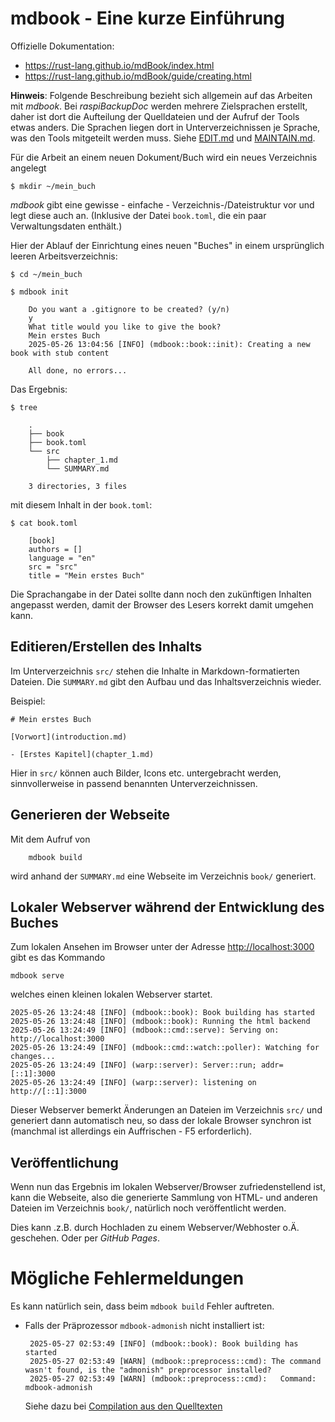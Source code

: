 # mdbook - Eine kurze Einführung

Offizielle Dokumentation:

  - <https://rust-lang.github.io/mdBook/index.html>
  - <https://rust-lang.github.io/mdBook/guide/creating.html>


**Hinweis**: Folgende Beschreibung bezieht sich allgemein auf das Arbeiten mit *mdbook*.
Bei *raspiBackupDoc* werden mehrere Zielsprachen erstellt, daher ist dort die
Aufteilung der Quelldateien und der Aufruf der Tools etwas anders.
Die Sprachen liegen dort in Unterverzeichnissen je Sprache, was den Tools mitgeteilt werden muss.
Siehe [EDIT.md](EDIT.md) und [MAINTAIN.md](MAINTAIN.md).

Für die Arbeit an einem neuen Dokument/Buch wird ein neues Verzeichnis angelegt

    $ mkdir ~/mein_buch

*mdbook* gibt eine gewisse - einfache - Verzeichnis-/Dateistruktur vor und legt diese auch an.
(Inklusive der Datei `book.toml`, die ein paar Verwaltungsdaten enthält.)

Hier der Ablauf der Einrichtung eines neuen "Buches" in einem ursprünglich leeren Arbeitsverzeichnis:

    $ cd ~/mein_buch

    $ mdbook init

        Do you want a .gitignore to be created? (y/n)
        y
        What title would you like to give the book?
        Mein erstes Buch
        2025-05-26 13:04:56 [INFO] (mdbook::book::init): Creating a new book with stub content

        All done, no errors...

Das Ergebnis:

    $ tree

        .
        ├── book
        ├── book.toml
        └── src
            ├── chapter_1.md
            └── SUMMARY.md

        3 directories, 3 files

mit diesem Inhalt in der `book.toml`:

    $ cat book.toml

        [book]
        authors = []
        language = "en"
        src = "src"
        title = "Mein erstes Buch"


Die Sprachangabe in der Datei sollte dann noch den zukünftigen Inhalten angepasst werden,
damit der Browser des Lesers korrekt damit umgehen kann.


## Editieren/Erstellen des Inhalts

Im Unterverzeichnis `src/` stehen die Inhalte in Markdown-formatierten Dateien.
Die `SUMMARY.md` gibt den Aufbau und das Inhaltsverzeichnis wieder.

Beispiel:

    # Mein erstes Buch

    [Vorwort](introduction.md)

    - [Erstes Kapitel](chapter_1.md)

Hier in `src/` können auch Bilder, Icons etc. untergebracht werden, sinnvollerweise
in passend benannten Unterverzeichnissen.


## Generieren der Webseite

Mit dem Aufruf von

        mdbook build

wird anhand der `SUMMARY.md` eine Webseite im Verzeichnis `book/` generiert.


## Lokaler Webserver während der Entwicklung des Buches

Zum lokalen Ansehen im Browser unter der Adresse <http://localhost:3000> gibt es das Kommando

    mdbook serve


welches einen kleinen lokalen Webserver startet.

    2025-05-26 13:24:48 [INFO] (mdbook::book): Book building has started
    2025-05-26 13:24:48 [INFO] (mdbook::book): Running the html backend
    2025-05-26 13:24:49 [INFO] (mdbook::cmd::serve): Serving on: http://localhost:3000
    2025-05-26 13:24:49 [INFO] (mdbook::cmd::watch::poller): Watching for changes...
    2025-05-26 13:24:49 [INFO] (warp::server): Server::run; addr=[::1]:3000
    2025-05-26 13:24:49 [INFO] (warp::server): listening on http://[::1]:3000

Dieser Webserver bemerkt Änderungen an Dateien im Verzeichnis `src/` und generiert dann automatisch neu,
so dass der lokale Browser synchron ist (manchmal ist allerdings ein Auffrischen - F5 erforderlich).


## Veröffentlichung

Wenn nun das Ergebnis im lokalen Webserver/Browser zufriedenstellend ist,
kann die Webseite, also die generierte Sammlung von HTML- und anderen Dateien im Verzeichnis `book/`,
natürlich noch veröffentlicht werden.

Dies kann .z.B. durch Hochladen zu einem Webserver/Webhoster o.Ä. geschehen.
Oder per *GitHub Pages*.



# Mögliche Fehlermeldungen

Es kann natürlich sein, dass beim `mdbook build` Fehler auftreten.

 - Falls der Präprozessor `mdbook-admonish` nicht installiert ist:

        2025-05-27 02:53:49 [INFO] (mdbook::book): Book building has started
        2025-05-27 02:53:49 [WARN] (mdbook::preprocess::cmd): The command wasn't found, is the "admonish" preprocessor installed?
        2025-05-27 02:53:49 [WARN] (mdbook::preprocess::cmd): 	Command: mdbook-admonish

   Siehe dazu bei [Compilation aus den Quelltexten](INSTALL.md#compile-from-sources)

